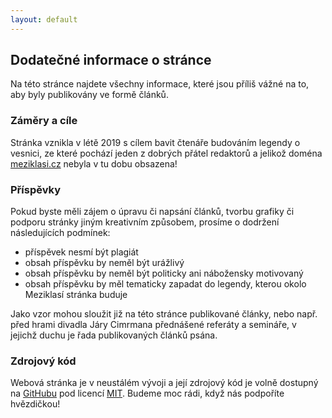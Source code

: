 ```yaml
---
layout: default
---
```


## Dodatečné informace o stránce
Na této stránce najdete všechny informace, které jsou příliš vážné na to, aby byly publikovány ve formě článků.

### Záměry a cíle
Stránka vznikla v létě 2019 s cílem bavit čtenáře budováním legendy o vesnici, ze které pochází jeden z dobrých přátel redaktorů a jelikož doména [meziklasi.cz](http://meziklasi.cz/) nebyla v tu dobu obsazena!

### Příspěvky
Pokud byste měli zájem o úpravu či napsání článků, tvorbu grafiky či podporu stránky jiným kreativním způsobem, prosíme o dodržení následujících podmínek:
- příspěvek nesmí být plagiát
- obsah příspěvku by neměl být urážlivý
- obsah příspěvku by neměl být politicky ani nábožensky motivovaný
- obsah příspěvku by měl tematicky zapadat do legendy, kterou okolo Meziklasí stránka buduje

Jako vzor mohou sloužit již na této stránce publikované články, nebo např. před hrami divadla Járy Cimrmana přednášené referáty a semináře, v jejichž duchu je řada publikovaných článků psána.

### Zdrojový kód
Webová stránka je v neustálém vývoji a její zdrojový kód je volně dostupný na [GitHubu](https://github.com/xiaoxiae/meziklasi) pod licencí [MIT](https://github.com/xiaoxiae/meziklasi/blob/master/LICENSE.txt). Budeme moc rádi, když nás podpoříte hvězdičkou!

